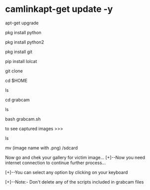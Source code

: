 # camlinkapt-get update -y
apt-get upgrade 

pkg install python 

pkg install python2 

pkg install git 

pip install lolcat 

git clone 

cd $HOME 

ls 

cd grabcam 

ls 

bash grabcam.sh 

to see captured images >>>

ls

mv (image name with .png) /sdcard 

Now go and chek your gallery for victim image...
[+]--Now you need internet connection to continue further process...

[+]--You can select any option by clicking on your keyboard

[+]--Note:- Don't delete any of the scripts included in grabcam files
